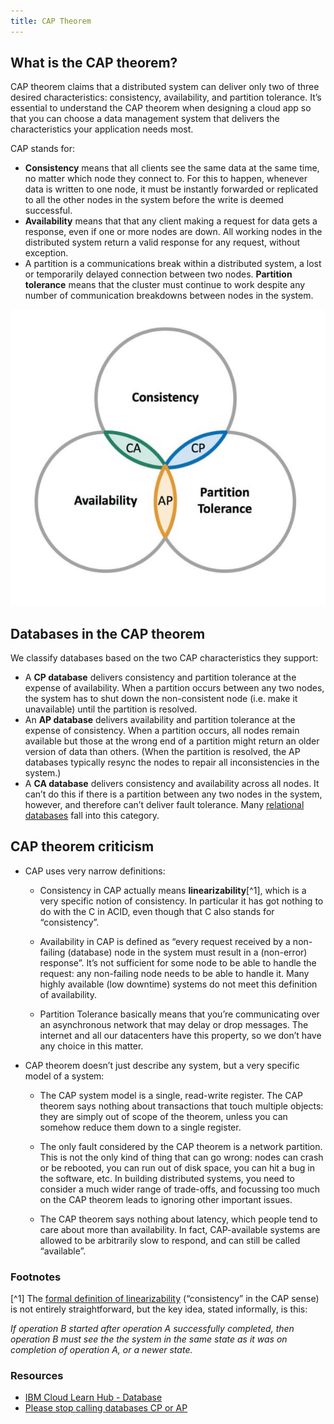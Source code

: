 ```yaml
---
title: CAP Theorem
---
```


## What is the CAP theorem?

CAP theorem claims that a distributed system can deliver only two of three desired characteristics: consistency, availability, and partition tolerance. It’s essential to understand the CAP theorem when designing a cloud app so that you can choose a data management system that delivers the characteristics your application needs most.

CAP stands for:

- **Consistency** means that all clients see the same data at the same time, no matter which node they connect to. For this to happen, whenever data is written to one node, it must be instantly forwarded or replicated to all the other nodes in the system before the write is deemed successful.
- **Availability** means that that any client making a request for data gets a response, even if one or more nodes are down. All working nodes in the distributed system return a valid response for any request, without exception.
- A partition is a communications break within a distributed system, a lost or temporarily delayed connection between two nodes. **Partition tolerance** means that the cluster must continue to work despite any number of communication breakdowns between nodes in the system.

<div class="text--center">

![CAP theorem diagram](./cap-theorem-diagram.jpg "A distributed system can deliver only two of three desired characteristics")

</div>

## Databases in the CAP theorem

We classify databases based on the two CAP characteristics they support:

- A **CP database** delivers consistency and partition tolerance at the expense of availability. When a partition occurs between any two nodes, the system has to shut down the non-consistent node (i.e. make it unavailable) until the partition is resolved.
- An **AP database** delivers availability and partition tolerance at the expense of consistency. When a partition occurs, all nodes remain available but those at the wrong end of a partition might return an older version of data than others. (When the partition is resolved, the AP databases typically resync the nodes to repair all inconsistencies in the system.)
- A **CA database** delivers consistency and availability across all nodes. It can’t do this if there is a partition between any two nodes in the system, however, and therefore can’t deliver fault tolerance. Many [relational databases](../Relational%20databases/Relational-databases) fall into this category.

## CAP theorem criticism

- CAP uses very narrow definitions:

  - Consistency in CAP actually means **linearizability**[^1], which is a very specific notion of consistency. In particular it has got nothing to do with the C in ACID, even though that C also stands for “consistency”.

  - Availability in CAP is defined as “every request received by a non-failing (database) node in the system must result in a (non-error) response”. It’s not sufficient for some node to be able to handle the request: any non-failing node needs to be able to handle it. Many highly available (low downtime) systems do not meet this definition of availability.

  - Partition Tolerance basically means that you’re communicating over an asynchronous network that may delay or drop messages. The internet and all our datacenters have this property, so we don’t have any choice in this matter.

- CAP theorem doesn’t just describe any system, but a very specific model of a system:

  - The CAP system model is a single, read-write register. The CAP theorem says nothing about transactions that touch multiple objects: they are simply out of scope of the theorem, unless you can somehow reduce them down to a single register.

  - The only fault considered by the CAP theorem is a network partition. This is not the only kind of thing that can go wrong: nodes can crash or be rebooted, you can run out of disk space, you can hit a bug in the software, etc. In building distributed systems, you need to consider a much wider range of trade-offs, and focussing too much on the CAP theorem leads to ignoring other important issues.

  - The CAP theorem says nothing about latency, which people tend to care about more than availability. In fact, CAP-available systems are allowed to be arbitrarily slow to respond, and can still be called “available”.

### Footnotes

[^1] The [formal definition of linearizability](http://cs.brown.edu/~mph/HerlihyW90/p463-herlihy.pdf) (“consistency” in the CAP sense) is not entirely straightforward, but the key idea, stated informally, is this:

_If operation B started after operation A successfully completed, then operation B must see the the system in the same state as it was on completion of operation A, or a newer state._

### Resources

- [IBM Cloud Learn Hub - Database](https://www.ibm.com/cloud/learn/database)
- [Please stop calling databases CP or AP](https://martin.kleppmann.com/2015/05/11/please-stop-calling-databases-cp-or-ap.html)
